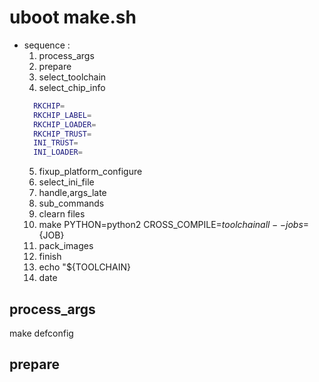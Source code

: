 # uboot make.sh 

- sequence :   
  01. process_args  
  02. prepare  
  03. select_toolchain  
  04. select_chip_info  
  ```bash
	RKCHIP=
	RKCHIP_LABEL=
	RKCHIP_LOADER=
	RKCHIP_TRUST=
	INI_TRUST=
	INI_LOADER=
  ```
  05. fixup_platform_configure  
  06. select_ini_file  
  07. handle,args_late  
  08. sub_commands  
  09. clearn files  
  10. make PYTHON=python2 CROSS_COMPILE=${toolchain} all --jobs=${JOB}  
  11. pack_images  
  12. finish  
  13. echo "${TOOLCHAIN}  
  14. date  
  
## process_args
 make defconfig

## prepare


